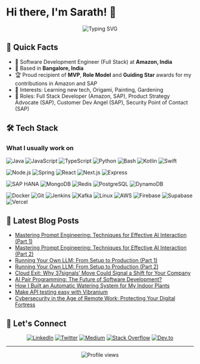 # Hi there, I'm Sarath! 👋



<div align="center">
  <img src="https://readme-typing-svg.herokuapp.com?font=Fira+Code&pause=1000&color=2E97F7&center=true&vCenter=true&width=435&lines=Full+Stack+Developer;Tech+Enthusiast;End-user+Empathizer;" alt="Typing SVG" />
</div>


## 🚀 Quick Facts

- 🏢 Software Development Engineer (Full Stack) at **Amazon, India**
- 🌆 Based in **Bangalore, India**
- 🏆 Proud recipient of **MVP**, **Role Model** and **Guiding Star** awards for my contributions in Amazon and SAP
- 🎨 Interests: Learning new tech, Origami, Painting, Gardening
- 💼 Roles: Full Stack Developer (Amazon, SAP), Product Strategy Advocate (SAP), Customer Dev Angel (SAP), Security Point of Contact (SAP)

## 🛠️ Tech Stack

<div align="left">

### What I usually work on
![Java](https://img.shields.io/badge/-Java-007396?style=flat-square&logo=java&logoColor=white)
![JavaScript](https://img.shields.io/badge/-JavaScript-F7DF1E?style=flat-square&logo=javascript&logoColor=black)
![TypeScript](https://img.shields.io/badge/-TypeScript-3178C6?style=flat-square&logo=typescript&logoColor=white)
![Python](https://img.shields.io/badge/-Python-3776AB?style=flat-square&logo=python&logoColor=white)
![Bash](https://img.shields.io/badge/-Bash-4EAA25?style=flat-square&logo=gnu-bash&logoColor=white)
![Kotlin](https://img.shields.io/badge/-Kotlin-0095D5?style=flat-square&logo=kotlin&logoColor=white)
![Swift](https://img.shields.io/badge/-Swift-FA7343?style=flat-square&logo=swift&logoColor=white)
<br/>

![Node.js](https://img.shields.io/badge/-Node.js-339933?style=flat-square&logo=node.js&logoColor=white)
![Spring](https://img.shields.io/badge/-Spring-6DB33F?style=flat-square&logo=spring&logoColor=white)
![React](https://img.shields.io/badge/-React-61DAFB?style=flat-square&logo=react&logoColor=black)
![Next.js](https://img.shields.io/badge/-Next.js-000000?style=flat-square&logo=next.js&logoColor=white)
![Express](https://img.shields.io/badge/-Express-000000?style=flat-square&logo=express&logoColor=white)
<br/>

![SAP HANA](https://img.shields.io/badge/-SAP%20HANA-0FAAFF?style=flat-square&logo=sap&logoColor=white)
![MongoDB](https://img.shields.io/badge/-MongoDB-47A248?style=flat-square&logo=mongodb&logoColor=white)
![Redis](https://img.shields.io/badge/-Redis-DC382D?style=flat-square&logo=redis&logoColor=white)
![PostgreSQL](https://img.shields.io/badge/-PostgreSQL-336791?style=flat-square&logo=postgresql&logoColor=white)
![DynamoDB](https://img.shields.io/badge/-DynamoDB-4053D6?style=flat-square&logo=amazon-dynamodb&logoColor=white)
<br/>

![Docker](https://img.shields.io/badge/-Docker-2496ED?style=flat-square&logo=docker&logoColor=white)
![Git](https://img.shields.io/badge/-Git-F05032?style=flat-square&logo=git&logoColor=white)
![Jenkins](https://img.shields.io/badge/-Jenkins-D24939?style=flat-square&logo=jenkins&logoColor=white)
![Kafka](https://img.shields.io/badge/-Kafka-231F20?style=flat-square&logo=apache-kafka&logoColor=white)
![Linux](https://img.shields.io/badge/-Linux-FCC624?style=flat-square&logo=linux&logoColor=black)
![AWS](https://img.shields.io/badge/-AWS-232F3E?style=flat-square&logo=amazon-aws&logoColor=white)
![Firebase](https://img.shields.io/badge/-Firebase-FFCA28?style=flat-square&logo=firebase&logoColor=black)
![Supabase](https://img.shields.io/badge/-Supabase-3ECF8E?style=flat-square&logo=supabase&logoColor=white)
![Vercel](https://img.shields.io/badge/-Vercel-000000?style=flat-square&logo=vercel&logoColor=white)

</div>

<!--
## 📊 GitHub Stats

<div align="center">
  <img src="https://github-readme-stats.vercel.app/api?username=sarathm09&show_icons=true&theme=radical" alt="GitHub Stats" />
  <img src="https://github-readme-streak-stats.herokuapp.com/?user=sarathm09&theme=radical" alt="GitHub Streak" />
</div>
-->

## 📝 Latest Blog Posts

<!-- BLOG-POST-LIST:START -->
- [Mastering Prompt Engineering: Techniques for Effective AI Interaction (Part 1)](https://medium.com/generative-ai/mastering-prompt-engineering-techniques-for-effective-ai-interaction-part-1-d7665482296e)
- [Mastering Prompt Engineering: Techniques for Effective AI Interaction (Part 2)](https://medium.com/@sarathm09/advanced-prompt-engineering-algorithms-and-techniques-part-2-9580de7633a9)
- [Running Your Own LLM: From Setup to Production (Part 1)](https://medium.com/generative-ai/running-your-own-llm-from-setup-to-production-part-1-c986595c3f9b)
- [Running Your Own LLM: From Setup to Production (Part 2)](https://medium.com/generative-ai/running-your-own-llm-from-setup-to-production-part-2-44ebb17ee074)
- [Cloud Exit: Why 37signals’ Move Could Signal a Shift for Your Company
](https://medium.com/stackademic/cloud-exit-why-37signals-move-could-signal-a-shift-for-your-company-8813a6767845)
- [AI Pair Programming: The Future of Software Development?](https://medium.com/ai-in-plain-english/ai-pair-programming-the-future-of-software-development-6ea3036d016b)
- [How I Built an Automatic Watering System for My Indoor Plants
](https://medium.com/stackademic/how-i-built-an-automatic-watering-system-for-my-indoor-plants-53ea02082c1d)
- [Make API testing easy with Vibranium](https://sarathm09.medium.com/make-api-testing-easy-with-vibranium-c07216f9bb6f)
- [Cybersecurity in the Age of Remote Work: Protecting Your Digital Fortress](https://medium.com/@sarathm09/cybersecurity-in-the-age-of-remote-work-protecting-your-digital-fortress-0f034a8b82d1)
<!-- BLOG-POST-LIST:END -->


## 🤝 Let's Connect

<div align="center">

[![LinkedIn](https://img.shields.io/badge/LinkedIn-0077B5?style=for-the-badge&logo=linkedin&logoColor=white)](https://www.linkedin.com/in/sarathm14)
[![Twitter](https://img.shields.io/badge/Twitter-1DA1F2?style=for-the-badge&logo=twitter&logoColor=white)](https://twitter.com/sskuttu)
[![Medium](https://img.shields.io/badge/Medium-12100E?style=for-the-badge&logo=medium&logoColor=white)](https://medium.com/@sarathm09)
[![Stack Overflow](https://img.shields.io/badge/Stack_Overflow-FE7A16?style=for-the-badge&logo=stack-overflow&logoColor=white)](https://stackoverflow.com/users/t90)
[![Dev.to](https://img.shields.io/badge/dev.to-0A0A0A?style=for-the-badge&logo=dev.to&logoColor=white)](https://dev.to/sarathm09)

</div>

---

<div align="center">
  <img src="https://komarev.com/ghpvc/?username=sarathm09&style=flat-square&color=blue" alt="Profile views" />
</div>
